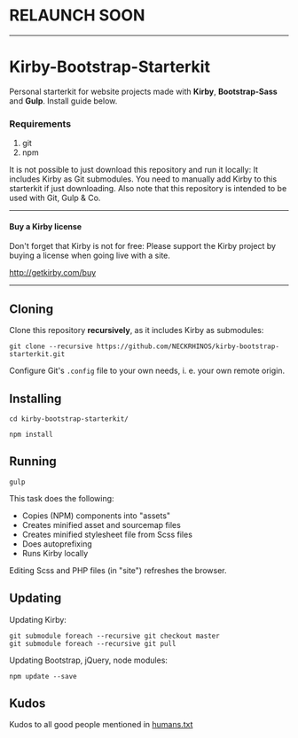 # RELAUNCH SOON

****

# Kirby-Bootstrap-Starterkit

Personal starterkit for website projects made with **Kirby**, **Bootstrap-Sass** and **Gulp**. Install guide below.

### Requirements

1. git
2. npm

It is not possible to just download this repository and run it locally: It includes Kirby as Git submodules. You need to manually add Kirby to this starterkit if just downloading. Also note that this repository is intended to be used with Git, Gulp & Co.

****

#### Buy a Kirby license

Don't forget that Kirby is not for free: Please support the Kirby project by buying a license when going live with a site.

http://getkirby.com/buy

****

## Cloning

Clone this repository **recursively**, as it includes Kirby as submodules:

    git clone --recursive https://github.com/NECKRHINOS/kirby-bootstrap-starterkit.git

Configure Git's ```.config``` file to your own needs, i. e. your own remote origin.

## Installing

    cd kirby-bootstrap-starterkit/

    npm install

## Running

    gulp

This task does the following:

- Copies (NPM) components into "assets"
- Creates minified asset and sourcemap files
- Creates minified stylesheet file from Scss files
- Does autoprefixing
- Runs Kirby locally

Editing Scss and PHP files (in "site") refreshes the browser.

## Updating

Updating Kirby:

    git submodule foreach --recursive git checkout master
    git submodule foreach --recursive git pull

Updating Bootstrap, jQuery, node modules:

    npm update --save

## Kudos

Kudos to all good people mentioned in [humans.txt](https://github.com/NECKRHINOS/kirby-bootstrap-starterkit/blob/master/humans.txt)
